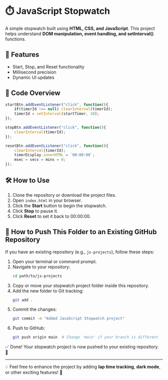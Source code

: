 # ⏱️ JavaScript Stopwatch

A simple stopwatch built using **HTML, CSS, and JavaScript**. This project helps understand **DOM manipulation, event handling, and setInterval()** functions.

## 🚀 Features
- Start, Stop, and Reset functionality
- Millisecond precision
- Dynamic UI updates

## 📜 Code Overview

```javascript
startBtn.addEventListener("click", function(){
    if(timerId !== null) clearInterval(timerId);
    timerId = setInterval(startTimer, 10);
});

stopBtn.addEventListener("click", function(){
    clearInterval(timerId);
});

resetBtn.addEventListener("click", function(){
    clearInterval(timerId);
    timerDisplay.innerHTML = `00:00:00`;
    msec = secs = mins = 0;
});
```

## 🛠️ How to Use
1. Clone the repository or download the project files.
2. Open `index.html` in your browser.
3. Click the **Start** button to begin the stopwatch.
4. Click **Stop** to pause it.
5. Click **Reset** to set it back to 00:00:00.

## 📂 How to Push This Folder to an Existing GitHub Repository
If you have an existing repository (e.g., `js-projects`), follow these steps:

1. Open your terminal or command prompt.
2. Navigate to your repository:
   ```sh
   cd path/to/js-projects
   ```
3. Copy or move your stopwatch project folder inside this repository.
4. Add the new folder to Git tracking:
   ```sh
   git add .
   ```
5. Commit the changes:
   ```sh
   git commit -m "Added JavaScript Stopwatch project"
   ```
6. Push to GitHub:
   ```sh
   git push origin main  # Change 'main' if your branch is different
   ```

✅ Done! Your stopwatch project is now pushed to your existing repository. 🎉

---
💡 Feel free to enhance the project by adding **lap time tracking**, **dark mode**, or other exciting features! 🚀

